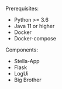 Prerequisites:  
* Python >= 3.6
* Java 11 or higher
* Docker
* Docker-compose

Components:  
* Stella-App
* Flask
* LogUi
* Big Brother
